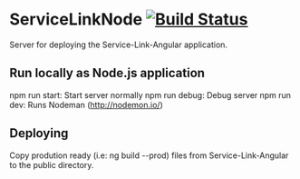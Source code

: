 # ServiceLinkNode [![Build Status](https://travis-ci.org/Service-Link/ServiceLinkNode.svg?branch=master)](https://travis-ci.org/Service-Link/ServiceLinkNode)

Server for deploying the Service-Link-Angular application.

## Run locally as Node.js application

npm run start: Start server normally
npm run debug: Debug server
npm run dev: Runs Nodeman (http://nodemon.io/)

## Deploying

Copy prodution ready (i.e: ng build --prod) files from Service-Link-Angular to the public directory. 
